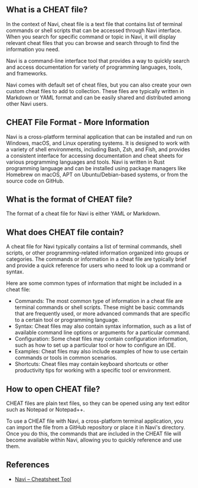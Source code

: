 ## What is a CHEAT file?
In the context of Navi, cheat file is a text file that contains list of terminal commands or shell scripts that can be accessed through Navi interface. When you search for specific command or topic in Navi, it will display relevant cheat files that you can browse and search through to find the information you need.

Navi is a command-line interface tool that provides a way to quickly search and access documentation for variety of programming languages, tools, and frameworks.

Navi comes with default set of cheat files, but you can also create your own custom cheat files to add to collection. These files are typically written in Markdown or YAML format and can be easily shared and distributed among other Navi users.

## CHEAT File Format - More Information

Navi is a cross-platform terminal application that can be installed and run on Windows, macOS, and Linux operating systems. It is designed to work with a variety of shell environments, including Bash, Zsh, and Fish, and provides a consistent interface for accessing documentation and cheat sheets for various programming languages and tools. Navi is written in Rust programming language and can be installed using package managers like Homebrew on macOS, APT on Ubuntu/Debian-based systems, or from the source code on GitHub.

## What is the format of CHEAT file?

The format of a cheat file for Navi is either YAML or Markdown.

## What does CHEAT file contain?

A cheat file for Navi typically contains a list of terminal commands, shell scripts, or other programming-related information organized into groups or categories. The commands or information in a cheat file are typically brief and provide a quick reference for users who need to look up a command or syntax.

Here are some common types of information that might be included in a cheat file:

- Commands: The most common type of information in a cheat file are terminal commands or shell scripts. These might be basic commands that are frequently used, or more advanced commands that are specific to a certain tool or programming language.
- Syntax: Cheat files may also contain syntax information, such as a list of available command line options or arguments for a particular command.
- Configuration: Some cheat files may contain configuration information, such as how to set up a particular tool or how to configure an IDE.
- Examples: Cheat files may also include examples of how to use certain commands or tools in common scenarios.
- Shortcuts: Cheat files may contain keyboard shortcuts or other productivity tips for working with a specific tool or environment.

## How to open CHEAT file?

CHEAT files are plain text files, so they can be opened using any text editor such as Notepad or Notepad++.

To use a CHEAT file with Navi, a cross-platform terminal application, you can import the file from a GitHub repository or place it in Navi's directory. Once you do this, the commands that are included in the CHEAT file will become available within Navi, allowing you to quickly reference and use them.

## References
* [Navi – Cheatsheet Tool](https://ostechnix.com/navi-an-interactive-commandline-cheatsheet-tool/)
